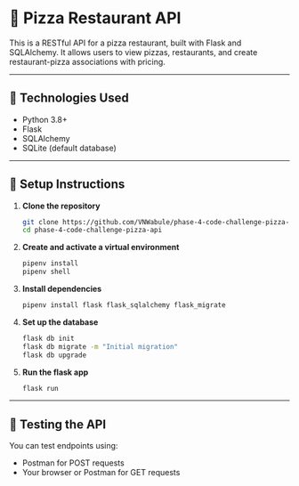 # 🍕 Pizza Restaurant API

This is a RESTful API for a pizza restaurant, built with Flask and SQLAlchemy. It allows users to view pizzas, restaurants, and create restaurant-pizza associations with pricing.

---

## 🔧 Technologies Used

- Python 3.8+
- Flask
- SQLAlchemy
- SQLite (default database)

---

## 🚀 Setup Instructions

1. **Clone the repository**

   ```bash
   git clone https://github.com/VNWabule/phase-4-code-challenge-pizza-api
   cd phase-4-code-challenge-pizza-api

2. **Create and activate a virtual environment**
    ```bash
    pipenv install
    pipenv shell

3. **Install dependencies**
    ```bash
    pipenv install flask flask_sqlalchemy flask_migrate

4. **Set up the database**
    ```bash
    flask db init
    flask db migrate -m "Initial migration"
    flask db upgrade

5. **Run the flask app**
    ```bash
    flask run

---

## 🧪 Testing the API
You can test endpoints using:
- Postman for POST requests
- Your browser or Postman for GET requests



